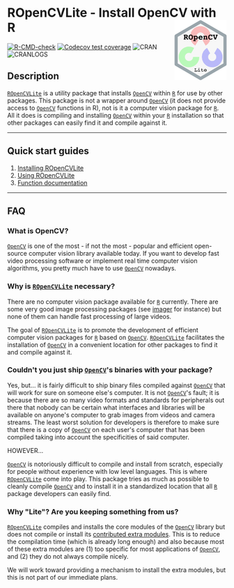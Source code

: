 # ROpenCVLite - Install OpenCV with R <img src="man/figures/logo.png" align="right" alt="" width="120" />

<!-- badges: start -->
[![R-CMD-check](https://github.com/swarm-lab/ROpenCVLite/actions/workflows/R-CMD-check.yaml/badge.svg)](https://github.com/swarm-lab/ROpenCVLite/actions/workflows/R-CMD-check.yaml)
[![Codecov test coverage](https://codecov.io/gh/swarm-lab/ROpenCVLite/branch/master/graph/badge.svg)](https://app.codecov.io/gh/swarm-lab/ROpenCVLite?branch=master)
![CRAN](https://www.r-pkg.org/badges/version/ROpenCVLite)
![CRANLOGS](https://cranlogs.r-pkg.org/badges/ROpenCVLite)
<!-- badges: end -->

## Description 

[`ROpenCVLite`](https://github.com/swarm-lab/ROpenCVLite) is a utility package 
that installs [`OpenCV`](https://opencv.org/) within [`R`](https://cran.r-project.org) 
for use by other packages. This package is not a wrapper around [`OpenCV`](https://opencv.org/) 
(it does not provide access to [`OpenCV`](https://opencv.org/) functions in R), 
not is it a computer vision package for [`R`](https://cran.r-project.org). All 
it does is compiling and installing [`OpenCV`](https://opencv.org/) within your 
[`R`](https://cran.r-project.org) installation so that other packages can easily 
find it and compile against it. 

---

## Quick start guides

1. [Installing ROpenCVLite](https://swarm-lab.github.io/ROpenCVLite/articles/install.html)
2. [Using ROpenCVLite](https://swarm-lab.github.io/ROpenCVLite/articles/usage.html)
3. [Function documentation](https://swarm-lab.github.io/ROpenCVLite/reference/)

---

## FAQ

### What is OpenCV? 

[`OpenCV`](https://opencv.org/) is one of the most - if not the most - popular 
and efficient open-source computer vision library available today. If you want 
to develop fast video processing software or implement real time computer vision 
algorithms, you pretty much have to use [`OpenCV`](https://opencv.org/) nowadays. 

### Why is [`ROpenCVLite`](https://github.com/swarm-lab/ROpenCVLite) necessary?

There are no computer vision package available for [`R`](https://cran.r-project.org) 
currently. There are some very good image processing packages (see 
[imager](https://dahtah.github.io/imager/) for instance) but none of them can 
handle fast processing of large videos.

The goal of [`ROpenCVLite`](https://github.com/swarm-lab/ROpenCVLite) is to 
promote the development of efficient computer vision packages for [`R`](https://cran.r-project.org) 
based on [`OpenCV`](https://opencv.org/). [`ROpenCVLite`](https://github.com/swarm-lab/ROpenCVLite)
facilitates the installation of [`OpenCV`](https://opencv.org/) in a convenient 
location for other packages to find it and compile against it. 

### Couldn't you just ship [`OpenCV`](https://opencv.org/)'s binaries with your package?

Yes, but... it is fairly difficult to ship binary files compiled against 
[`OpenCV`](https://opencv.org/) that will work for sure on someone else's computer. 
It is not [`OpenCV`](https://opencv.org/)'s fault; it is because there are so many 
video formats and standards for peripherals out there that nobody can be certain 
what interfaces and libraries will be available on anyone's computer to grab 
images from videos and camera streams. The least worst solution for developers 
is therefore to make sure that there is a copy of [`OpenCV`](https://opencv.org/) 
on each user's computer that has been compiled taking into account the 
specificities of said computer.

HOWEVER...

[`OpenCV`](https://opencv.org/) is notoriously difficult to compile and install 
from scratch, especially for people without experience with low level languages.
This is where [`ROpenCVLite`](https://github.com/swarm-lab/ROpenCVLite) come into 
play. This package tries as much as possible to cleanly compile [`OpenCV`](https://opencv.org/)
and to install it in a standardized location that all [`R`](https://cran.r-project.org) 
package developers can easily find.

### Why "Lite"? Are you keeping something from us? 

[`ROpenCVLite`](https://github.com/swarm-lab/ROpenCVLite) compiles and installs 
the core modules of the [`OpenCV`](https://opencv.org/) library but does not 
compile or install its [contributed extra modules](https://github.com/opencv/opencv_contrib).
This is to reduce the compilation time (which is already long enough) and also 
because most of these extra modules are (1) too specific for most applications of 
[`OpenCV`](https://opencv.org/), and (2) they do not always compile nicely.

We will work toward providing a mechanism to install the extra modules, but this 
is not part of our immediate plans. 
